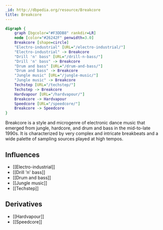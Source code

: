 ```yaml
---
_id: http://dbpedia.org/resource/Breakcore
title: Breakcore
---
```


```dot
digraph {
	graph [bgcolor="#F3DDB8" rankdir=LR]
	node [color="#26242F" penwidth=3.0]
	Breakcore [shape=circle]
	"Electro-industrial" [URL="/electro-industrial/"]
	"Electro-industrial" -> Breakcore
	"Drill 'n' bass" [URL="/drill-n-bass/"]
	"Drill 'n' bass" -> Breakcore
	"Drum and bass" [URL="/drum-and-bass/"]
	"Drum and bass" -> Breakcore
	"Jungle music" [URL="/jungle-music/"]
	"Jungle music" -> Breakcore
	Techstep [URL="/techstep/"]
	Techstep -> Breakcore
	Hardvapour [URL="/hardvapour/"]
	Breakcore -> Hardvapour
	Speedcore [URL="/speedcore/"]
	Breakcore -> Speedcore
}
```

Breakcore is a style and microgenre of electronic dance music that emerged from jungle, hardcore, and drum and bass in the mid-to-late 1990s. It is characterized by very complex and intricate breakbeats and a wide palette of sampling sources played at high tempos.

## Influences

- [[Electro-industrial]]
- [[Drill 'n' bass]]
- [[Drum and bass]]
- [[Jungle music]]
- [[Techstep]]

## Derivatives

- [[Hardvapour]]
- [[Speedcore]]
